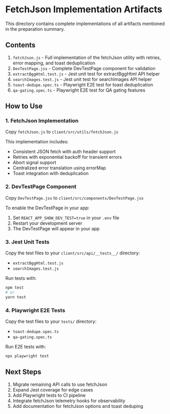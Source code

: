 # FetchJson Implementation Artifacts

This directory contains complete implementations of all artifacts mentioned in the preparation summary.

## Contents

1. `fetchJson.js` - Full implementation of the fetchJson utility with retries, error mapping, and toast deduplication
2. `DevTestPage.jsx` - Complete DevTestPage component for validation
3. `extractBggHtml.test.js` - Jest unit test for extractBggHtml API helper
4. `searchImages.test.js` - Jest unit test for searchImages API helper
5. `toast-dedupe.spec.ts` - Playwright E2E test for toast deduplication
6. `qa-gating.spec.ts` - Playwright E2E test for QA gating features

## How to Use

### 1. FetchJson Implementation

Copy `fetchJson.js` to `client/src/utils/fetchJson.js`

This implementation includes:
- Consistent JSON fetch with auth header support
- Retries with exponential backoff for transient errors
- Abort signal support
- Centralized error translation using errorMap
- Toast integration with deduplication

### 2. DevTestPage Component

Copy `DevTestPage.jsx` to `client/src/components/DevTestPage.jsx`

To enable the DevTestPage in your app:
1. Set `REACT_APP_SHOW_DEV_TEST=true` in your `.env` file
2. Restart your development server
3. The DevTestPage will appear in your app

### 3. Jest Unit Tests

Copy the test files to your `client/src/api/__tests__/` directory:
- `extractBggHtml.test.js`
- `searchImages.test.js`

Run tests with:
```bash
npm test
# or
yarn test
```

### 4. Playwright E2E Tests

Copy the test files to your `tests/` directory:
- `toast-dedupe.spec.ts`
- `qa-gating.spec.ts`

Run E2E tests with:
```bash
npx playwright test
```

## Next Steps

1. Migrate remaining API calls to use fetchJson
2. Expand Jest coverage for edge cases
3. Add Playwright tests to CI pipeline
4. Integrate fetchJson telemetry hooks for observability
5. Add documentation for fetchJson options and toast deduping